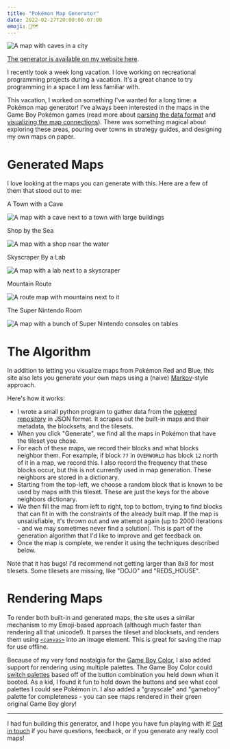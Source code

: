 ```yaml
---
title: "Pokémon Map Generator"
date: 2022-02-27T20:00:00-07:00
emoji: 🤖🗺
---
```


![A map with caves in a city](/pokemon_map_generator/cave_city.png)

[The generator is available on my website here](/pokemon_mapgen).

I recently took a week long vacation. I love working on recreational programming projects during a vacation. It's a great chance to try programming in a space I am less familiar with.

This vacation, I worked on something I've wanted for a long time: a Pokémon map generator! I've always been interested in the maps in the Game Boy Pokémon games (read more about [parsing the data format](/blog/pokemon_rb_map_parsing) and [visualizing the map connections](/blog/pokemon_rb_connections)). There was something magical about exploring these areas, pouring over towns in strategy guides, and designing my own maps on paper.

# Generated Maps

I love looking at the maps you can generate with this. Here are a few of them that stood out to me:

A Town with a Cave

![A map with a cave next to a town with large buildings](/pokemon_map_generator/cave_town.png)

Shop by the Sea

![A map with a shop near the water](/pokemon_map_generator/shop_by_the_sea.png)

Skyscraper By a Lab

![A map with a lab next to a skyscraper](/pokemon_map_generator/skyscraper_by_lab.png)

Mountain Route

![A route map with mountains next to it](/pokemon_map_generator/mountain_route.png)

The Super Nintendo Room

![A map with a bunch of Super Nintendo consoles on tables](/pokemon_map_generator/snes_room.png)

# The Algorithm

In addition to letting you visualize maps from Pokémon Red and Blue, this site also lets you generate your own maps using a (naive) [Markov](https://en.wikipedia.org/wiki/Markov_chain)-style approach.

Here's how it works:

- I wrote a small python program to gather data from the [pokered repository](https://github.com/pret/pokered) in JSON format. It scrapes out the built-in maps and their metadata, the blocksets, and the tilesets.
- When you click "Generate", we find all the maps in Pokémon that have the tileset you chose.
- For each of these maps, we record their blocks and what blocks neighbor them. For example, if block `77` in `OVERWORLD` has block `12` north of it in a map, we record this. I also record the frequency that these blocks occur, but this is not currently used in map generation. These neighbors are stored in a dictionary.
- Starting from the top-left, we choose a random block that is known to be used by maps with this tileset. These are just the keys for the above neighbors dictionary.
- We then fill the map from left to right, top to bottom, trying to find blocks that can fit in with the constraints of the already built map. If the map is unsatisfiable, it's thrown out and we attempt again (up to 2000 iterations - and we may sometimes never find a solution). This is part of the generation algorithm that I'd like to improve and get feedback on.
- Once the map is complete, we render it using the techniques described below.

Note that it has bugs! I'd recommend not getting larger than 8x8 for most tilesets. Some tilesets are missing, like "DOJO" and "REDS_HOUSE".

# Rendering Maps

To render both built-in and generated maps, the site uses a similar mechanism to my Emoji-based approach (although much faster than rendering all that unicode!). It parses the tileset and blocksets, and renders them using [`<canvas>`](http://developer.mozilla.org/en-US/docs/Web/HTML/Element/canvas) into an image element. This is great for saving the map for use offline.

Because of my very fond nostalgia for the [Game Boy Color](https://en.wikipedia.org/wiki/Game_Boy_Color), I also added support for rendering using multiple palettes. The Game Boy Color could [switch palettes](https://en.wikipedia.org/wiki/Game_Boy_Color#Color_palettes) based off of the button combination you held down when it booted. As a kid, I found it fun to hold down the buttons and see what cool palettes I could see Pokémon in. I also added a "grayscale" and "gameboy" palette for completeness - you can see maps rendered in their green original Game Boy glory!

---

I had fun building this generator, and I hope you have fun playing with it! [Get in touch](/about) if you have questions, feedback, or if you generate any really cool maps!

